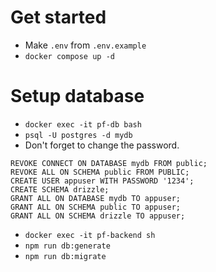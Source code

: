 # Get started

- Make `.env` from `.env.example`
- `docker compose up -d`

# Setup database

- `docker exec -it pf-db bash`
- `psql -U postgres -d mydb`
- Don't forget to change the password.

```
REVOKE CONNECT ON DATABASE mydb FROM public;
REVOKE ALL ON SCHEMA public FROM PUBLIC;
CREATE USER appuser WITH PASSWORD '1234';
CREATE SCHEMA drizzle;
GRANT ALL ON DATABASE mydb TO appuser;
GRANT ALL ON SCHEMA public TO appuser;
GRANT ALL ON SCHEMA drizzle TO appuser;
```

- `docker exec -it pf-backend sh`
- `npm run db:generate`
- `npm run db:migrate`
